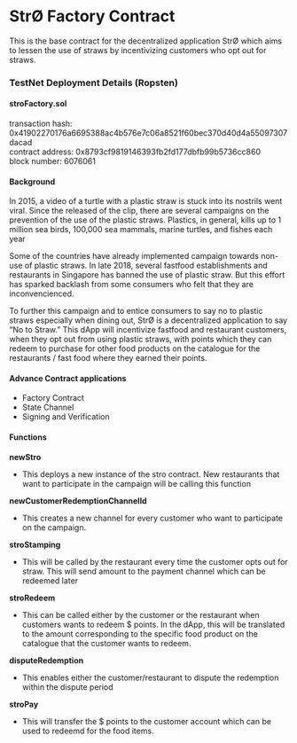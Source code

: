 # StrØ Factory Contract

This is the base contract for the decentralized application StrØ which aims to lessen the use of straws by incentivizing customers who opt out for straws.

### TestNet Deployment Details (Ropsten)

#### stroFactory.sol

   transaction hash:    0x41902270176a6695388ac4b576e7c06a8521f60bec370d40d4a55097307dacad<br>
   contract address:    0x8793cf9819146393fb2fd177dbfb99b5736cc860<br>
   block number:        6076061

#### Background

In 2015, a video of a turtle with a plastic straw is stuck into its nostrils went viral. Since the released of the clip, there are several campaigns on the prevention of the use of the plastic straws. Plastics, in general, kills up to 1 million sea birds, 100,000 sea mammals, marine turtles, and fishes each year  

Some of the countries have already implemented campaign towards non-use of plastic straws. In late 2018, several fastfood establishments and restaurants in Singapore has banned the use of plastic straw. But this effort has sparked backlash from some consumers who felt that they are inconvencienced.

To further this campaign and to entice consumers to say no to plastic straws especially when dining out, StrØ is a decentralized application to say “No to Straw.” This dApp will incentivize fastfood and restaurant customers, when they opt out from using plastic straws, with points which they can redeem to purchase for other food products on the catalogue for the restaurants / fast food where they earned their points.

#### Advance Contract applications
  - Factory Contract
  - State Channel
  - Signing and Verification
  
#### Functions

**newStro**
  - This deploys a new instance of the stro contract. New restaurants that want to participate in the campaign will be calling this   function

**newCustomerRedemptionChannelId**
  - This creates a new channel for every customer who want to participate on the campaign.

**stroStamping**
  - This will be called by the restaurant every time the customer opts out for straw. This will send amount to the payment channel which can be redeemed later
  
**stroRedeem**
  - This can be called either by the customer or the restaurant when customers wants to redeem $ points. In the dApp, this will be translated to the amount corresponding to the specific food product on the catalogue that the customer wants to redeem.
  
**disputeRedemption**
  - This enables either the customer/restaurant to dispute the redemption within the dispute period
  
**stroPay**
  - This will transfer the $ points to the customer account which can be used to redeemd for the food items.
    




 
